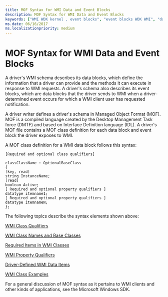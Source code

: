 ```yaml
---
title: MOF Syntax for WMI Data and Event Blocks
description: MOF Syntax for WMI Data and Event Blocks
keywords: ["WMI WDK kernel , event blocks", "event blocks WDK WMI", "data blocks WDK WMI", "WMI WDK kernel , data blocks", "blocks WDK WMI", "MOF files WDK WMI"]
ms.date: 06/16/2017
ms.localizationpriority: medium
---
```


# MOF Syntax for WMI Data and Event Blocks





A driver's WMI schema describes its data blocks, which define the information that a driver can provide and the methods it can execute in response to WMI requests. A driver's schema also describes its event blocks, which are data blocks that the driver sends to WMI when a driver-determined event occurs for which a WMI client user has requested notification.

A driver writer defines a driver's schema in Managed Object Format (MOF). MOF is a compiled language created by the Desktop Management Task force (DMTF) and based on Interface Definition language (IDL). A driver's MOF file contains a MOF class definition for each data block and event block the driver exposes to WMI.

A MOF class definition for a WMI data block follows this syntax:

```mof
[Required and optional class qualifiers]

classClassName : OptionalBaseClass 
{ 
[key, read] 
string InstanceName; 
[read] 
boolean Active; 
[ Required and optional property qualifiers ] 
datatype itemname1; 
[ Required and optional property qualifiers ] 
datatype itemnameN; 
}; 
```

The following topics describe the syntax elements shown above:

[WMI Class Qualifiers](wmi-class-qualifiers.md)

[WMI Class Names and Base Classes](wmi-class-names-and-base-classes.md)

[Required Items in WMI Classes](required-items-in-wmi-classes.md)

[WMI Property Qualifiers](wmi-property-qualifiers.md)

[Driver-Defined WMI Data Items](driver-defined-wmi-data-items.md)

[WMI Class Examples](wmi-class-examples.md)

For a general discussion of MOF syntax as it pertains to WMI clients and other kinds of applications, see the Microsoft Windows SDK.

 

 




